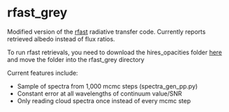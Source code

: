 # rfast_grey

Modified version of the [rfast](https://github.com/hablabx/rfast) radiative transfer code. Currently reports retrieved albedo instead of flux ratios.

To run rfast retrievals, you need to download the hires_opacities folder [here](drive.google.com/drive/folders/1FzznH6nwhBrCZ99O5PwsEJ7JylJ3W9hc?usp=sharing)
and move the folder into the rfast_grey directory

Current features include:
- Sample of spectra from 1,000 mcmc steps (spectra_gen_pp.py)
- Constant error at all wavelengths of continuum value/SNR
- Only reading cloud spectra once instead of every mcmc step
